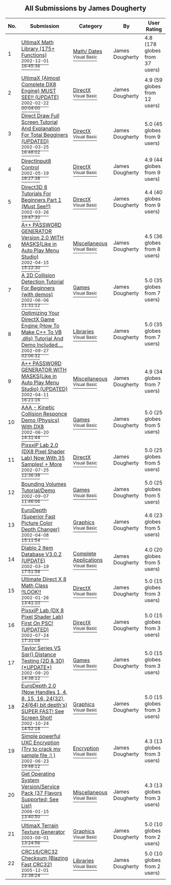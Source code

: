 ﻿<div align="center">

## All Submissions by James Dougherty

</div>

No.  | Submission | Category | By   | User Rating
---- | ---------- | -------- | ---- | -----------
1 | [UltimaX Math Library \(175\+ Functions\)<br /><sup>2002-12-01 16:45:36</sup>](https://github.com/Planet-Source-Code/james-dougherty-ultimax-math-library-175-functions__1-41200) | [Math/ Dates<br /><sup>Visual Basic</sup>](../ByCategory/math-dates__1-37.md) | James Dougherty | 4.8 (178 globes from 37 users)
2 | [UltimaX \(Almost Complete DX8 Engine\) MUST SEE\!\! \(UPDATE\)<br /><sup>2002-02-22 00:04:00</sup>](https://github.com/Planet-Source-Code/james-dougherty-ultimax-almost-complete-dx8-engine-must-see-update__1-32029) | [DirectX<br /><sup>Visual Basic</sup>](../ByCategory/directx__1-44.md) | James Dougherty | 4.9 (59 globes from 12 users)
3 | [Direct Draw Full Screen Tutorial And Explanation For Total Begginers \(UPDATED\)<br /><sup>2002-03-25 16:48:02</sup>](https://github.com/Planet-Source-Code/james-dougherty-direct-draw-full-screen-tutorial-and-explanation-for-total-begginers-updat__1-33053) | [DirectX<br /><sup>Visual Basic</sup>](../ByCategory/directx__1-44.md) | James Dougherty | 5.0 (45 globes from 9 users)
4 | [DirectInput8 Control<br /><sup>2002-05-19 18:27:38</sup>](https://github.com/Planet-Source-Code/james-dougherty-directinput8-control__1-34939) | [DirectX<br /><sup>Visual Basic</sup>](../ByCategory/directx__1-44.md) | James Dougherty | 4.9 (44 globes from 9 users)
5 | [Direct3D 8 Tutorials For Beginners Part 1 \(Must See\!\!\)<br /><sup>2002-03-26 19:47:30</sup>](https://github.com/Planet-Source-Code/james-dougherty-direct3d-8-tutorials-for-beginners-part-1-must-see__1-33103) | [DirectX<br /><sup>Visual Basic</sup>](../ByCategory/directx__1-44.md) | James Dougherty | 4.4 (40 globes from 9 users)
6 | [A\+\+ PASSWORD GENERATOR Version 2\.0 WITH MASKS\(Like in Auto Play Menu Studio\)<br /><sup>2002-04-15 15:22:30</sup>](https://github.com/Planet-Source-Code/james-dougherty-a-password-generator-version-2-0-with-masks-like-in-auto-play-menu-studio__1-33840) | [Miscellaneous<br /><sup>Visual Basic</sup>](../ByCategory/miscellaneous__1-1.md) | James Dougherty | 4.5 (36 globes from 8 users)
7 | [A 2D Collision Detection Tutorial For Beginners \(with demos\)<br /><sup>2002-06-06 21:31:12</sup>](https://github.com/Planet-Source-Code/james-dougherty-a-2d-collision-detection-tutorial-for-beginners-with-demos__1-35554) | [Games<br /><sup>Visual Basic</sup>](../ByCategory/games__1-38.md) | James Dougherty | 5.0 (35 globes from 7 users)
8 | [Optimizing Your DirectX Game Engine \(How To Make C\+\+ To VB \.dlls\) Tutorial And Demo Included\.\.\.\.<br /><sup>2002-09-27 02:06:32</sup>](https://github.com/Planet-Source-Code/james-dougherty-optimizing-your-directx-game-engine-how-to-make-c-to-vb-dlls-tutorial-and-__1-39323) | [Libraries<br /><sup>Visual Basic</sup>](../ByCategory/libraries__1-49.md) | James Dougherty | 5.0 (35 globes from 7 users)
9 | [A\+\+ PASSWORD GENERATOR WITH MASKS\(Like in Auto Play Menu Studio\) \(UPDATED\)<br /><sup>2002-04-11 16:21:16</sup>](https://github.com/Planet-Source-Code/james-dougherty-a-password-generator-with-masks-like-in-auto-play-menu-studio-updated__1-33693) | [Miscellaneous<br /><sup>Visual Basic</sup>](../ByCategory/miscellaneous__1-1.md) | James Dougherty | 4.9 (34 globes from 7 users)
10 | [AAA \- Kinetic Collision Responce Demo \(Physics\) With DX8<br /><sup>2002-06-20 14:31:44</sup>](https://github.com/Planet-Source-Code/james-dougherty-aaa-kinetic-collision-responce-demo-physics-with-dx8__1-36081) | [Games<br /><sup>Visual Basic</sup>](../ByCategory/games__1-38.md) | James Dougherty | 5.0 (25 globes from 5 users)
11 | [PixsxiP Lab 2\.0 \(DX8 Pixel Shader Lab\) Now With 35 Samples\! \+ More<br /><sup>2002-07-25 12:36:38</sup>](https://github.com/Planet-Source-Code/james-dougherty-pixsxip-lab-2-0-dx8-pixel-shader-lab-now-with-35-samples-more__1-37248) | [DirectX<br /><sup>Visual Basic</sup>](../ByCategory/directx__1-44.md) | James Dougherty | 5.0 (25 globes from 5 users)
12 | [Bounding Volumes Tutorial/Demo<br /><sup>2002-09-07 11:46:06</sup>](https://github.com/Planet-Source-Code/james-dougherty-bounding-volumes-tutorial-demo__1-38752) | [Games<br /><sup>Visual Basic</sup>](../ByCategory/games__1-38.md) | James Dougherty | 5.0 (25 globes from 5 users)
13 | [EuroDepth \(Superior Fast Picture Color Depth Changer\)<br /><sup>2002-04-08 15:11:54</sup>](https://github.com/Planet-Source-Code/james-dougherty-eurodepth-superior-fast-picture-color-depth-changer__1-33610) | [Graphics<br /><sup>Visual Basic</sup>](../ByCategory/graphics__1-46.md) | James Dougherty | 4.6 (23 globes from 5 users)
14 | [Diablo 2 Item Database V3\.0\.2 \(UPDATE\)<br /><sup>2002-03-19 17:51:58</sup>](https://github.com/Planet-Source-Code/james-dougherty-diablo-2-item-database-v3-0-2-update__1-32845) | [Complete Applications<br /><sup>Visual Basic</sup>](../ByCategory/complete-applications__1-27.md) | James Dougherty | 4.0 (20 globes from 5 users)
15 | [Ultimate Direct X 8 Math Class \!\!LOOK\!\!<br /><sup>2002-01-26 13:41:10</sup>](https://github.com/Planet-Source-Code/james-dougherty-ultimate-direct-x-8-math-class-look__1-31196) | [DirectX<br /><sup>Visual Basic</sup>](../ByCategory/directx__1-44.md) | James Dougherty | 5.0 (15 globes from 3 users)
16 | [PixsxiP Lab \(DX 8 Pixel Shader Lab\) First On PSC\! \(UPDATED\)<br /><sup>2002-07-24 17:31:08</sup>](https://github.com/Planet-Source-Code/james-dougherty-pixsxip-lab-dx-8-pixel-shader-lab-first-on-psc-updated__1-37199) | [DirectX<br /><sup>Visual Basic</sup>](../ByCategory/directx__1-44.md) | James Dougherty | 5.0 (15 globes from 3 users)
17 | [Taylor Series VS Sqr\(\) Distance Testing \(2D & 3D\) \(\*UPDATE\*\)<br /><sup>2002-09-20 14:38:12</sup>](https://github.com/Planet-Source-Code/james-dougherty-taylor-series-vs-sqr-distance-testing-2d-3d-update__1-39143) | [Games<br /><sup>Visual Basic</sup>](../ByCategory/games__1-38.md) | James Dougherty | 5.0 (15 globes from 3 users)
18 | [EuroDepth 2\.0 \(Now Handles 1, 4, 8, 15, 16, 24\(32\), 24\(64\) bit depth's\) SUPER FAST\! See Screen Shot\!<br /><sup>2002-10-24 14:52:18</sup>](https://github.com/Planet-Source-Code/james-dougherty-eurodepth-2-0-now-handles-1-4-8-15-16-24-32-24-64-bit-depth-s-super-fast-s__1-40125) | [Graphics<br /><sup>Visual Basic</sup>](../ByCategory/graphics__1-46.md) | James Dougherty | 5.0 (15 globes from 3 users)
19 | [Simple powerful UXC Encryption \(Try to crack my sample file :\) \)<br /><sup>2002-06-23 19:48:12</sup>](https://github.com/Planet-Source-Code/james-dougherty-simple-powerful-uxc-encryption-try-to-crack-my-sample-file__1-36189) | [Encryption<br /><sup>Visual Basic</sup>](../ByCategory/encryption__1-48.md) | James Dougherty | 4.3 (13 globes from 3 users)
20 | [Get Operating System Version/Service Pack \(37 Flavors Supported; See List\)<br /><sup>2006-01-15 13:40:50</sup>](https://github.com/Planet-Source-Code/james-dougherty-get-operating-system-version-service-pack-37-flavors-supported-see-list__1-64046) | [Miscellaneous<br /><sup>Visual Basic</sup>](../ByCategory/miscellaneous__1-1.md) | James Dougherty | 4.3 (13 globes from 3 users)
21 | [UltimaX Terrain Texture Generator<br /><sup>2003-09-01 13:24:56</sup>](https://github.com/Planet-Source-Code/james-dougherty-ultimax-terrain-texture-generator__1-48152) | [Graphics<br /><sup>Visual Basic</sup>](../ByCategory/graphics__1-46.md) | James Dougherty | 5.0 (10 globes from 2 users)
22 | [CRC16/CRC32 Checksum \(Blazing Fast CRC32\)<br /><sup>2005-12-01 22:38:24</sup>](https://github.com/Planet-Source-Code/james-dougherty-crc16-crc32-checksum-blazing-fast-crc32__1-63452) | [Libraries<br /><sup>Visual Basic</sup>](../ByCategory/libraries__1-49.md) | James Dougherty | 5.0 (10 globes from 2 users)
